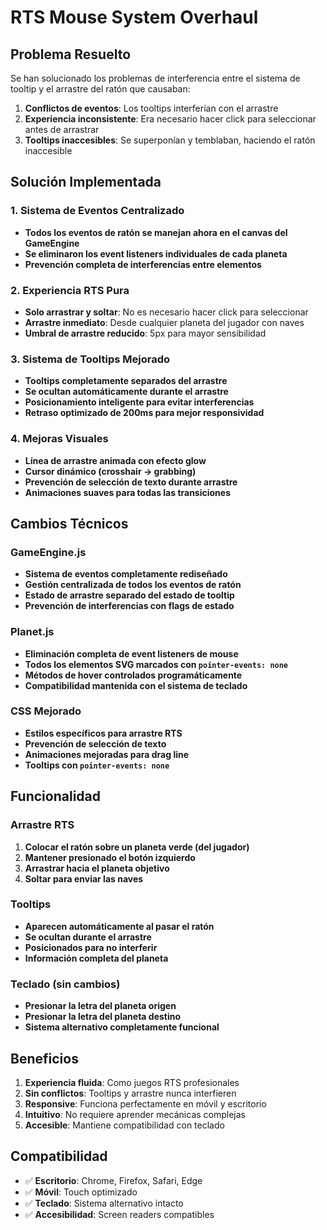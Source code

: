 # RTS Mouse System Overhaul

## Problema Resuelto

Se han solucionado los problemas de interferencia entre el sistema de tooltip y el arrastre del ratón que causaban:

1. **Conflictos de eventos**: Los tooltips interferían con el arrastre
2. **Experiencia inconsistente**: Era necesario hacer click para seleccionar antes de arrastrar
3. **Tooltips inaccesibles**: Se superponían y temblaban, haciendo el ratón inaccesible

## Solución Implementada

### 1. Sistema de Eventos Centralizado
- **Todos los eventos de ratón se manejan ahora en el canvas del GameEngine**
- **Se eliminaron los event listeners individuales de cada planeta**
- **Prevención completa de interferencias entre elementos**

### 2. Experiencia RTS Pura
- **Solo arrastrar y soltar**: No es necesario hacer click para seleccionar
- **Arrastre inmediato**: Desde cualquier planeta del jugador con naves
- **Umbral de arrastre reducido**: 5px para mayor sensibilidad

### 3. Sistema de Tooltips Mejorado
- **Tooltips completamente separados del arrastre**
- **Se ocultan automáticamente durante el arrastre**
- **Posicionamiento inteligente para evitar interferencias**
- **Retraso optimizado de 200ms para mejor responsividad**

### 4. Mejoras Visuales
- **Línea de arrastre animada con efecto glow**
- **Cursor dinámico (crosshair → grabbing)**
- **Prevención de selección de texto durante arrastre**
- **Animaciones suaves para todas las transiciones**

## Cambios Técnicos

### GameEngine.js
- **Sistema de eventos completamente rediseñado**
- **Gestión centralizada de todos los eventos de ratón**
- **Estado de arrastre separado del estado de tooltip**
- **Prevención de interferencias con flags de estado**

### Planet.js
- **Eliminación completa de event listeners de mouse**
- **Todos los elementos SVG marcados con `pointer-events: none`**
- **Métodos de hover controlados programáticamente**
- **Compatibilidad mantenida con el sistema de teclado**

### CSS Mejorado
- **Estilos específicos para arrastre RTS**
- **Prevención de selección de texto**
- **Animaciones mejoradas para drag line**
- **Tooltips con `pointer-events: none`**

## Funcionalidad

### Arrastre RTS
1. **Colocar el ratón sobre un planeta verde (del jugador)**
2. **Mantener presionado el botón izquierdo**
3. **Arrastrar hacia el planeta objetivo**
4. **Soltar para enviar las naves**

### Tooltips
- **Aparecen automáticamente al pasar el ratón**
- **Se ocultan durante el arrastre**
- **Posicionados para no interferir**
- **Información completa del planeta**

### Teclado (sin cambios)
- **Presionar la letra del planeta origen**
- **Presionar la letra del planeta destino**
- **Sistema alternativo completamente funcional**

## Beneficios

1. **Experiencia fluida**: Como juegos RTS profesionales
2. **Sin conflictos**: Tooltips y arrastre nunca interfieren
3. **Responsive**: Funciona perfectamente en móvil y escritorio
4. **Intuitivo**: No requiere aprender mecánicas complejas
5. **Accesible**: Mantiene compatibilidad con teclado

## Compatibilidad

- ✅ **Escritorio**: Chrome, Firefox, Safari, Edge
- ✅ **Móvil**: Touch optimizado
- ✅ **Teclado**: Sistema alternativo intacto
- ✅ **Accesibilidad**: Screen readers compatibles